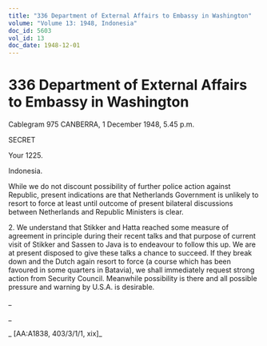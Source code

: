 ```yaml
---
title: "336 Department of External Affairs to Embassy in Washington"
volume: "Volume 13: 1948, Indonesia"
doc_id: 5603
vol_id: 13
doc_date: 1948-12-01
---
```


# 336 Department of External Affairs to Embassy in Washington

Cablegram 975 CANBERRA, 1 December 1948, 5.45 p.m.

SECRET

Your 1225.

Indonesia.

While we do not discount possibility of further police action against Republic, present indications are that Netherlands Government is unlikely to resort to force at least until outcome of present bilateral discussions between Netherlands and Republic Ministers is clear.

2\. We understand that Stikker and Hatta reached some measure of agreement in principle during their recent talks and that purpose of current visit of Stikker and Sassen to Java is to endeavour to follow this up. We are at present disposed to give these talks a chance to succeed. If they break down and the Dutch again resort to force (a course which has been favoured in some quarters in Batavia), we shall immediately request strong action from Security Council. Meanwhile possibility is there and all possible pressure and warning by U.S.A. is desirable.

_

_

_ [AA:A1838, 403/3/1/1, xix]_
